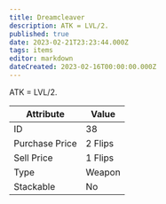 ```yaml
---
title: Dreamcleaver
description: ATK = LVL/2.
published: true
date: 2023-02-21T23:23:44.000Z
tags: items
editor: markdown
dateCreated: 2023-02-16T00:00:00.000Z
---
```


ATK = LVL/2.

|Attribute|Value|
|-|-|
|ID|38|
|Purchase Price|2 Flips|
|Sell Price|1 Flips|
|Type|Weapon|
|Stackable|No|

